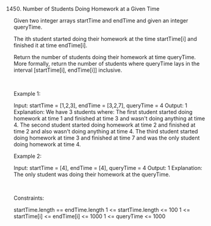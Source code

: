 1450. Number of Students Doing Homework at a Given Time

Given two integer arrays startTime and endTime and given an integer queryTime.

The ith student started doing their homework at the time startTime[i] and finished it at time endTime[i].

Return the number of students doing their homework at time queryTime. More formally, return the number of students where queryTime lays in the interval [startTime[i], endTime[i]] inclusive.

 

Example 1:

Input: startTime = [1,2,3], endTime = [3,2,7], queryTime = 4
Output: 1
Explanation: We have 3 students where:
The first student started doing homework at time 1 and finished at time 3 and wasn't doing anything at time 4.
The second student started doing homework at time 2 and finished at time 2 and also wasn't doing anything at time 4.
The third student started doing homework at time 3 and finished at time 7 and was the only student doing homework at time 4.


Example 2:

Input: startTime = [4], endTime = [4], queryTime = 4
Output: 1
Explanation: The only student was doing their homework at the queryTime.


 

Constraints:

startTime.length == endTime.length
1 <= startTime.length <= 100
1 <= startTime[i] <= endTime[i] <= 1000
1 <= queryTime <= 1000